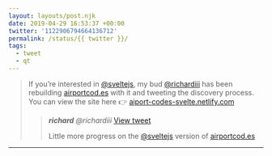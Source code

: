 ```yaml
---
layout: layouts/post.njk
date: 2019-04-29 16:53:37 +00:00
twitter: '1122906794664136712'
permalink: /status/{{ twitter }}/
tags: 
  - tweet
  - qt
---
```


> If you’re interested in [@sveltejs](https://twitter.com/sveltejs), my bud [@richardiii](https://twitter.com/richardiii) has been rebuilding [airportcod.es](https://airportcod.es) with it and tweeting the discovery process. You can view the site here 👉 [aiport-codes-svelte.netlify.com](https://aiport-codes-svelte.netlify.com) 
> 
> > <cite>**richard** @richardiii</cite> [View tweet](https://twitter.com/richardiii/status/1121855959108689920)
> > 
> > Little more progress on the [@sveltejs](https://twitter.com/sveltejs) version of [airportcod.es](https://airportcod.es)

---
